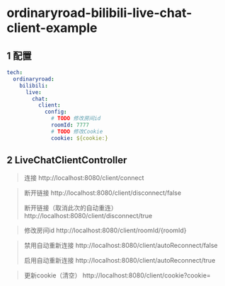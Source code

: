 # ordinaryroad-bilibili-live-chat-client-example

## 1 配置

```yaml
tech:
  ordinaryroad:
    bilibili:
      live:
        chat:
          client:
            config:
              # TODO 修改房间id
              roomId: 7777
              # TODO 修改Cookie
              cookie: ${cookie:}
```

## 2 LiveChatClientController

> 连接
> http://localhost:8080/client/connect

> 断开链接
> http://localhost:8080/client/disconnect/false
>
> 断开链接（取消此次的自动重连）
> http://localhost:8080/client/disconnect/true

> 修改房间id
> http://localhost:8080/client/roomId/{roomId}

> 禁用自动重新连接
> http://localhost:8080/client/autoReconnect/false
>
> 启用自动重新连接
> http://localhost:8080/client/autoReconnect/true

> 更新cookie（清空）
> http://localhost:8080/client/cookie?cookie=